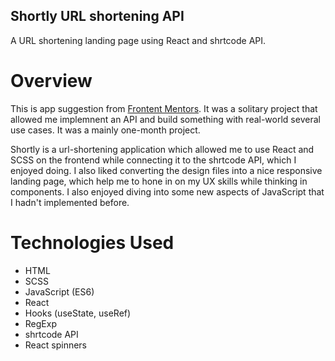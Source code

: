 ## Shortly URL shortening API 
  A URL shortening landing page using React and shrtcode API.
  
  # Overview 
  This is app suggestion from [Frontent Mentors](https://www.frontendmentor.io/). It was a solitary project that allowed me implemnent an API and build something with real-world     several use cases. It was a mainly one-month project.
  
  Shortly is a url-shortening application which allowed me to use React and SCSS on the frontend while connecting it to the shrtcode API, which I enjoyed doing. I also liked         converting the design files into a nice responsive landing page, which help me to hone in on my UX skills while thinking in components. I also enjoyed diving into some new         aspects of JavaScript that I hadn't implemented before. 
 
  
  # Technologies Used
  - HTML
  - SCSS
  - JavaScript (ES6)
  - React
  - Hooks (useState, useRef)
  - RegExp
  - shrtcode API
  - React spinners
